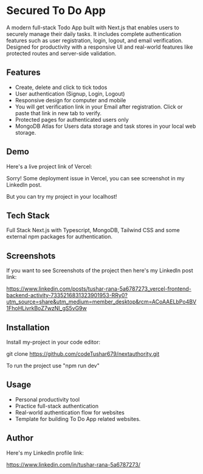 
#  Secured To Do App

A modern full-stack Todo App built with Next.js that enables users to securely manage their daily tasks. It includes complete authentication features such as user registration, login, logout, and email verification. Designed for productivity with a responsive UI and real-world features like protected routes and server-side validation.



## Features

- Create, delete and click to tick todos
- User authentication (Signup, Login, Logout)
- Responsive design for computer and mobile
- You will get verification link in your Email after registration. Click or paste that link in new tab to verify.
- Protected pages for authenticated users only
- MongoDB Atlas for Users data storage and task stores in your local web storage.



## Demo

Here's a live project link of Vercel:

Sorry! Some deployment issue in Vercel, you can see screenshot in my LinkedIn post.

But you can try my project in your localhost!


## Tech Stack

Full Stack Next.js with Typescript, MongoDB, Tailwind CSS and some external npm packages for authentication.



## Screenshots

If you want to see Screenshots of the project then here's my LinkedIn post link:

https://www.linkedin.com/posts/tushar-rana-5a6787273_vercel-frontend-backend-activity-7335216831323901953-RRy0?utm_source=share&utm_medium=member_desktop&rcm=ACoAAELbPo4BV1FhoHLivrkBoZ7wzNl_gS5vG9w



## Installation

Install my-project in your code editor:

git clone https://github.com/codeTushar679/nextauthority.git

To run the project use "npm run dev" 



## Usage

- Personal productivity tool
- Practice full-stack authentication
- Real-world authentication flow for websites
- Template for building To Do App related websites.



## Author

Here's my LinkedIn profile link:

https://www.linkedin.com/in/tushar-rana-5a6787273/
